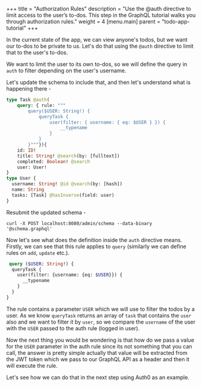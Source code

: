 +++
title = "Authorization Rules"
description = "Use the @auth directive to limit access to the user’s to-dos. This step in the GraphQL tutorial walks you through authorization rules."
weight = 4
[menu.main]
    parent = "todo-app-tutorial"
+++

In the current state of the app, we can view anyone's todos, but we want our to-dos to be private to us. Let's do that using the `@auth` directive to limit that to the user's to-dos.

We want to limit the user to its own to-dos, so we will define the query in `auth` to filter depending on the user's username.

Let's update the schema to include that, and then let's understand what is happening there -

```graphql
type Task @auth(
    query: { rule: """
        query($USER: String!) {
            queryTask {
                user(filter: { username: { eq: $USER } }) {
                    __typename
                }
            }
        }"""}){
    id: ID!
    title: String! @search(by: [fulltext])
    completed: Boolean! @search
    user: User!
}
type User {
  username: String! @id @search(by: [hash])
  name: String
  tasks: [Task] @hasInverse(field: user)
}
```

Resubmit the updated schema -
```
curl -X POST localhost:8080/admin/schema --data-binary '@schema.graphql'
```

Now let's see what does the definition inside the `auth` directive means. Firstly, we can see that this rule applies to `query` (similarly we can define rules on `add`, `update` etc.). 

```graphql
 query ($USER: String!) {
  queryTask {
    user(filter: {username: {eq: $USER}}) {
      __typename
    }
  }
}
```

The rule contains a parameter `USER` which we will use to filter the todos by a user. As we know `queryTask` returns an array of `task` that contains the `user` also and we want to filter it by `user`, so we compare the `username` of the user with the `USER` passed to the auth rule (logged in user). 
 
Now the next thing you would be wondering is that how do we pass a value for the `USER` parameter in the auth rule since its not something that you can call, the answer is pretty simple actually that value will be extracted from the JWT token which we pass to our GraphQL API as a header and then it will execute the rule. 

Let's see how we can do that in the next step using Auth0 as an example.
